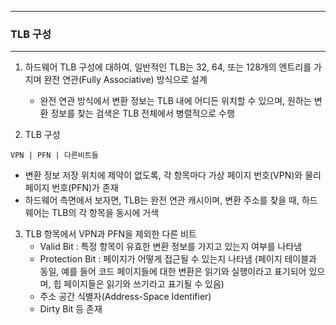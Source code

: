 -----
### TLB 구성
-----
1. 하드웨어 TLB 구성에 대하여, 일반적인 TLB는 32, 64, 또는 128개의 엔트리를 가지며 완전 연관(Fully Associative) 방식으로 설계
   - 완전 연관 방식에서 변환 정보는 TLB 내에 어디든 위치할 수 있으며, 원하는 변환 정보를 찾는 검색은 TLB 전체에서 병렬적으로 수행

2. TLB 구성
```
VPN | PFN | 다른비트들
```
   - 변환 정보 저장 위치에 제약이 없도록, 각 항목마다 가상 페이지 번호(VPN)와 물리 페이지 번호(PFN)가 존재
   - 하드웨어 측면에서 보자면, TLB는 완전 연관 캐시이며, 변환 주소를 찾을 때, 하드웨어는 TLB의 각 항목을 동시에 거색

3. TLB 항목에서 VPN과 PFN을 제외한 다른 비트
   - Valid Bit : 특정 항목이 유효한 변환 정보를 가지고 있는지 여부를 나타냄
   - Protection Bit : 페이지가 어떻게 접근될 수 있는지 나타냄 (페이지 테이블과 동일, 예를 들어 코드 페이지들에 대한 변환은 읽기와 실행이라고 표기되어 있으며, 힙 페이지들은 읽기와 쓰기라고 표기될 수 있음)
   - 주소 공간 식별자(Address-Space Identifier)
   - Dirty Bit 등 존재

